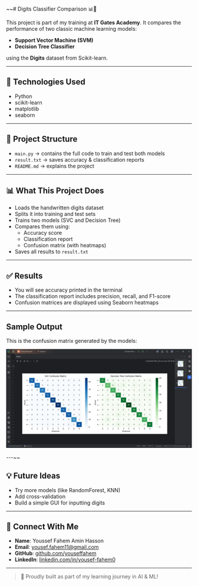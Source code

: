 ~~# Digits Classifier Comparison 📊🧠

This project is part of my training at **IT Gates Academy**. It compares the performance of two classic machine learning models:

- **Support Vector Machine (SVM)**
- **Decision Tree Classifier**

using the **Digits** dataset from Scikit-learn.

---

## 🔧 Technologies Used

- Python
- scikit-learn
- matplotlib
- seaborn

---

## 📁 Project Structure

- `main.py` → contains the full code to train and test both models
- `result.txt` → saves accuracy & classification reports
- `README.md` → explains the project

---

## 📊 What This Project Does

- Loads the handwritten digits dataset
- Splits it into training and test sets
- Trains two models (SVC and Decision Tree)
- Compares them using:
  - Accuracy score
  - Classification report
  - Confusion matrix (with heatmaps)
- Saves all results to `result.txt`

---

## ✅ Results

- You will see accuracy printed in the terminal
- The classification report includes precision, recall, and F1-score
- Confusion matrices are displayed using Seaborn heatmaps

---

## Sample Output

This is the confusion matrix generated by the models:

![Confusion Matrix](confusion_matrix.png)

---~~

## 💡 Future Ideas

- Try more models (like RandomForest, KNN)
- Add cross-validation
- Build a simple GUI for inputting digits

---

## 🔗 Connect With Me

- **Name**: Youssef Fahem Amin Hasson  
- **Email**: yousef.fahem11@gmail.com  
- **GitHub**: [github.com/youseffahem](https://github.com/youseffahem)  
- **LinkedIn**: [linkedin.com/in/yousef-fahem0](https://www.linkedin.com/in/yousef-fahem0)

---

> 🚀 Proudly built as part of my learning journey in AI & ML!
